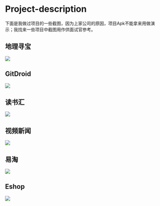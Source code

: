 # Project-description

下面是我做过项目的一些截图，因为上家公司的原因，项目Apk不能拿来用做演示；我找来一些项目中截图用作供面试官参考。

## 地理寻宝

![](http://ovmzdfex7.bkt.clouddn.com/17-9-14/21797025.jpg)

## GitDroid

![](http://ovmzdfex7.bkt.clouddn.com/17-9-14/21797025.jpg)

## 读书汇

![](http://ovmzdfex7.bkt.clouddn.com/17-9-14/47595955.jpg)

## 视频新闻

![](http://ovmzdfex7.bkt.clouddn.com/17-9-14/31787225.jpg)

## 易淘

![](http://ovmzdfex7.bkt.clouddn.com/17-9-14/17079625.jpg)

## Eshop

![](http://ovmzdfex7.bkt.clouddn.com/17-9-14/4558243.jpg)
